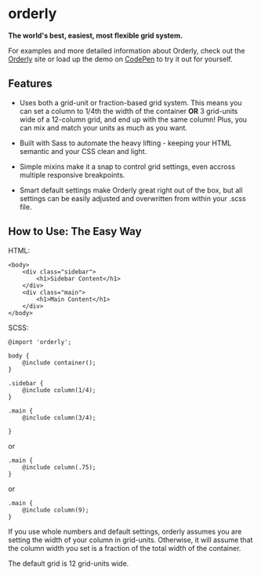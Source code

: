 orderly
=======

**The world's best, easiest, most flexible grid system.**

For examples and more detailed information about Orderly, check out the [Orderly]() site or load up the demo on [CodePen](http://codepen.io/thomhines/pen/iIKcH) to try it out for yourself.


## Features

- Uses both a grid-unit or fraction-based grid system. This means you can set a column to 1/4th the width of the container **OR** 3 grid-units wide of a 12-column grid, and end up with the same column! Plus, you can mix and match your units as much as you want.

- Built with Sass to automate the heavy lifting - keeping your HTML semantic and your CSS clean and light.

- Simple mixins make it a snap to control grid settings, even accross multiple responsive breakpoints.

- Smart default settings make Orderly great right out of the box, but all settings can be easily adjusted and overwritten from within your .scss file.






## How to Use: The Easy Way

HTML:

	<body>
		<div class="sidebar">
			<h1>Sidebar Content</h1>
		</div>
		<div class="main">
			<h1>Main Content</h1>
		</div>
	</body>


SCSS:

	@import 'orderly';

	body {
		@include container();
	}

	.sidebar {
		@include column(1/4);
	}
	
	.main {
		@include column(3/4);
		
	}

or

	.main {
		@include column(.75);
	}

or

	.main {
		@include column(9);
	}



If you use whole numbers and default settings, orderly assumes you are setting the width of your column in grid-units. Otherwise, it will assume that the column width you set is a fraction of the total width of the container. 

The default grid is 12 grid-units wide.

